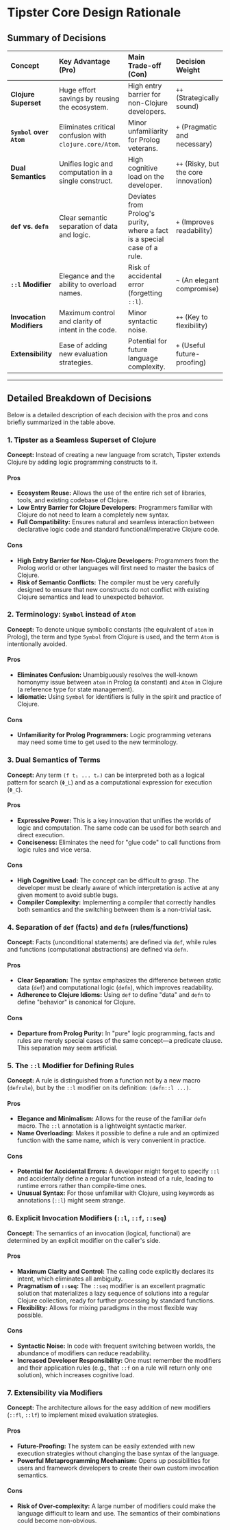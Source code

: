 # Tipster Core Design Rationale

## Summary of Decisions

| Concept | Key Advantage (Pro) | Main Trade-off (Con) | Decision Weight |
| :--- | :--- | :--- | :--- |
| **Clojure Superset** | Huge effort savings by reusing the ecosystem. | High entry barrier for non-Clojure developers. | `++` (Strategically sound) |
| **`Symbol` over `Atom`** | Eliminates critical confusion with `clojure.core/Atom`. | Minor unfamiliarity for Prolog veterans. | `+` (Pragmatic and necessary) |
| **Dual Semantics** | Unifies logic and computation in a single construct. | High cognitive load on the developer. | `++` (Risky, but the core innovation) |
| **`def` vs. `defn`** | Clear semantic separation of data and logic. | Deviates from Prolog's purity, where a fact is a special case of a rule. | `+` (Improves readability) |
| **`::l` Modifier** | Elegance and the ability to overload names. | Risk of accidental error (forgetting `::l`). | `~` (An elegant compromise) |
| **Invocation Modifiers** | Maximum control and clarity of intent in the code. | Minor syntactic noise. | `++` (Key to flexibility) |
| **Extensibility** | Ease of adding new evaluation strategies. | Potential for future language complexity. | `+` (Useful future-proofing) |

---

## Detailed Breakdown of Decisions

Below is a detailed description of each decision with the pros and cons briefly summarized in the table above.

### 1. Tipster as a Seamless Superset of Clojure

**Concept:** Instead of creating a new language from scratch, Tipster extends Clojure by adding logic programming constructs to it.

#### Pros

*   **Ecosystem Reuse:** Allows the use of the entire rich set of libraries, tools, and existing codebase of Clojure.
*   **Low Entry Barrier for Clojure Developers:** Programmers familiar with Clojure do not need to learn a completely new syntax.
*   **Full Compatibility:** Ensures natural and seamless interaction between declarative logic code and standard functional/imperative Clojure code.

#### Cons

*   **High Entry Barrier for Non-Clojure Developers:** Programmers from the Prolog world or other languages will first need to master the basics of Clojure.
*   **Risk of Semantic Conflicts:** The compiler must be very carefully designed to ensure that new constructs do not conflict with existing Clojure semantics and lead to unexpected behavior.

### 2. Terminology: `Symbol` instead of `Atom`

**Concept:** To denote unique symbolic constants (the equivalent of `atom` in Prolog), the term and type `Symbol` from Clojure is used, and the term `Atom` is intentionally avoided.

#### Pros

*   **Eliminates Confusion:** Unambiguously resolves the well-known homonymy issue between `atom` in Prolog (a constant) and `Atom` in Clojure (a reference type for state management).
*   **Idiomatic:** Using `Symbol` for identifiers is fully in the spirit and practice of Clojure.

#### Cons

*   **Unfamiliarity for Prolog Programmers:** Logic programming veterans may need some time to get used to the new terminology.

### 3. Dual Semantics of Terms

**Concept:** Any term `(f t₁ ... tₙ)` can be interpreted both as a logical pattern for search (`Φ_L`) and as a computational expression for execution (`Φ_C`).

#### Pros

*   **Expressive Power:** This is a key innovation that unifies the worlds of logic and computation. The same code can be used for both search and direct execution.
*   **Conciseness:** Eliminates the need for "glue code" to call functions from logic rules and vice versa.

#### Cons

*   **High Cognitive Load:** The concept can be difficult to grasp. The developer must be clearly aware of which interpretation is active at any given moment to avoid subtle bugs.
*   **Compiler Complexity:** Implementing a compiler that correctly handles both semantics and the switching between them is a non-trivial task.

### 4. Separation of `def` (facts) and `defn` (rules/functions)

**Concept:** Facts (unconditional statements) are defined via `def`, while rules and functions (computational abstractions) are defined via `defn`.

#### Pros

*   **Clear Separation:** The syntax emphasizes the difference between static data (`def`) and computational logic (`defn`), which improves readability.
*   **Adherence to Clojure Idioms:** Using `def` to define "data" and `defn` to define "behavior" is canonical for Clojure.

#### Cons

*   **Departure from Prolog Purity:** In "pure" logic programming, facts and rules are merely special cases of the same concept—a predicate clause. This separation may seem artificial.

### 5. The `::l` Modifier for Defining Rules

**Concept:** A rule is distinguished from a function not by a new macro (`defrule`), but by the `::l` modifier on its definition: `(defn::l ...)`.

#### Pros

*   **Elegance and Minimalism:** Allows for the reuse of the familiar `defn` macro. The `::l` annotation is a lightweight syntactic marker.
*   **Name Overloading:** Makes it possible to define a rule and an optimized function with the same name, which is very convenient in practice.

#### Cons

*   **Potential for Accidental Errors:** A developer might forget to specify `::l` and accidentally define a regular function instead of a rule, leading to runtime errors rather than compile-time ones.
*   **Unusual Syntax:** For those unfamiliar with Clojure, using keywords as annotations (`::l`) might seem strange.

### 6. Explicit Invocation Modifiers (`::l`, `::f`, `::seq`)

**Concept:** The semantics of an invocation (logical, functional) are determined by an explicit modifier on the caller's side.

#### Pros

*   **Maximum Clarity and Control:** The calling code explicitly declares its intent, which eliminates all ambiguity.
*   **Pragmatism of `::seq`:** The `::seq` modifier is an excellent pragmatic solution that materializes a lazy sequence of solutions into a regular Clojure collection, ready for further processing by standard functions.
*   **Flexibility:** Allows for mixing paradigms in the most flexible way possible.

#### Cons

*   **Syntactic Noise:** In code with frequent switching between worlds, the abundance of modifiers can reduce readability.
*   **Increased Developer Responsibility:** One must remember the modifiers and their application rules (e.g., that `::f` on a rule will return only one solution), which increases cognitive load.

### 7. Extensibility via Modifiers

**Concept:** The architecture allows for the easy addition of new modifiers (`::fl`, `::lf`) to implement mixed evaluation strategies.

#### Pros

*   **Future-Proofing:** The system can be easily extended with new execution strategies without changing the base syntax of the language.
*   **Powerful Metaprogramming Mechanism:** Opens up possibilities for users and framework developers to create their own custom invocation semantics.

#### Cons

*   **Risk of Over-complexity:** A large number of modifiers could make the language difficult to learn and use. The semantics of their combinations could become non-obvious. 
